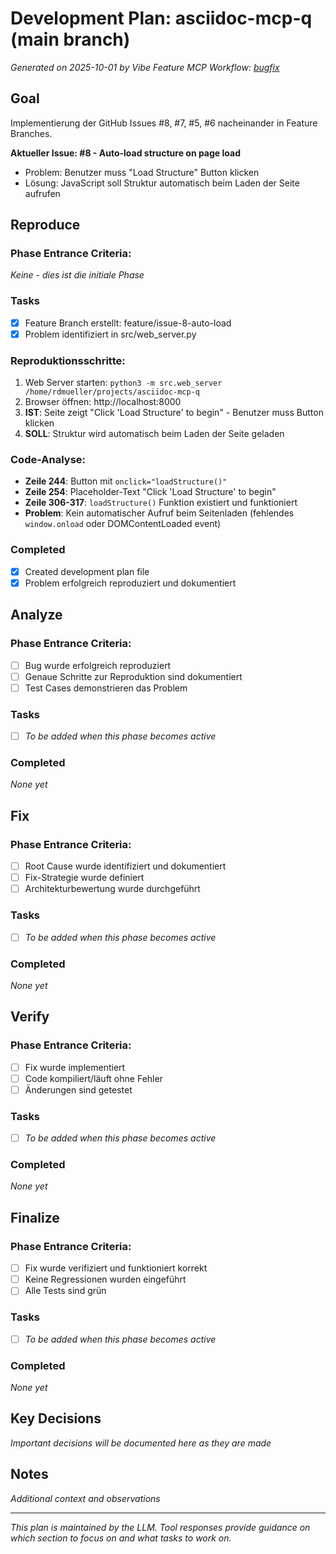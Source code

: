 # Development Plan: asciidoc-mcp-q (main branch)

*Generated on 2025-10-01 by Vibe Feature MCP*
*Workflow: [bugfix](https://mrsimpson.github.io/responsible-vibe-mcp/workflows/bugfix)*

## Goal
Implementierung der GitHub Issues #8, #7, #5, #6 nacheinander in Feature Branches.

**Aktueller Issue: #8 - Auto-load structure on page load**
- Problem: Benutzer muss "Load Structure" Button klicken
- Lösung: JavaScript soll Struktur automatisch beim Laden der Seite aufrufen

## Reproduce
### Phase Entrance Criteria:
*Keine - dies ist die initiale Phase*

### Tasks
- [x] Feature Branch erstellt: feature/issue-8-auto-load
- [x] Problem identifiziert in src/web_server.py

### Reproduktionsschritte:
1. Web Server starten: `python3 -m src.web_server /home/rdmueller/projects/asciidoc-mcp-q`
2. Browser öffnen: http://localhost:8000
3. **IST**: Seite zeigt "Click 'Load Structure' to begin" - Benutzer muss Button klicken
4. **SOLL**: Struktur wird automatisch beim Laden der Seite geladen

### Code-Analyse:
- **Zeile 244**: Button mit `onclick="loadStructure()"`
- **Zeile 254**: Placeholder-Text "Click 'Load Structure' to begin"
- **Zeile 306-317**: `loadStructure()` Funktion existiert und funktioniert
- **Problem**: Kein automatischer Aufruf beim Seitenladen (fehlendes `window.onload` oder DOMContentLoaded event)

### Completed
- [x] Created development plan file
- [x] Problem erfolgreich reproduziert und dokumentiert

## Analyze
### Phase Entrance Criteria:
- [ ] Bug wurde erfolgreich reproduziert
- [ ] Genaue Schritte zur Reproduktion sind dokumentiert
- [ ] Test Cases demonstrieren das Problem

### Tasks
- [ ] *To be added when this phase becomes active*

### Completed
*None yet*

## Fix
### Phase Entrance Criteria:
- [ ] Root Cause wurde identifiziert und dokumentiert
- [ ] Fix-Strategie wurde definiert
- [ ] Architekturbewertung wurde durchgeführt

### Tasks
- [ ] *To be added when this phase becomes active*

### Completed
*None yet*

## Verify
### Phase Entrance Criteria:
- [ ] Fix wurde implementiert
- [ ] Code kompiliert/läuft ohne Fehler
- [ ] Änderungen sind getestet

### Tasks
- [ ] *To be added when this phase becomes active*

### Completed
*None yet*

## Finalize
### Phase Entrance Criteria:
- [ ] Fix wurde verifiziert und funktioniert korrekt
- [ ] Keine Regressionen wurden eingeführt
- [ ] Alle Tests sind grün

### Tasks
- [ ] *To be added when this phase becomes active*

### Completed
*None yet*

## Key Decisions
*Important decisions will be documented here as they are made*

## Notes
*Additional context and observations*

---
*This plan is maintained by the LLM. Tool responses provide guidance on which section to focus on and what tasks to work on.*
